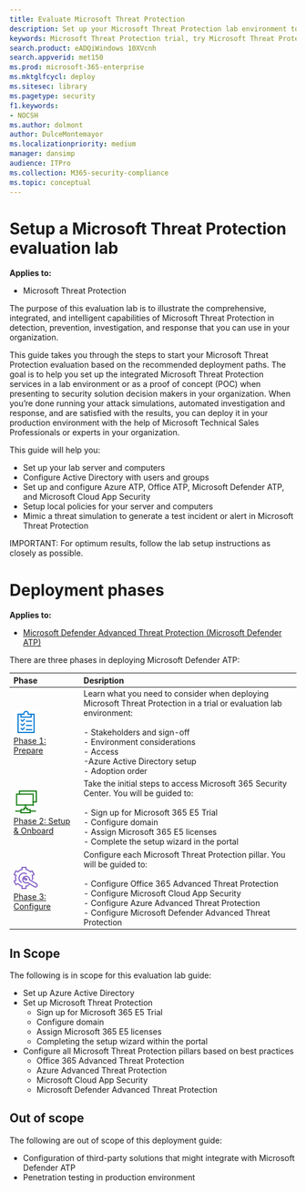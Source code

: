 ```yaml
---
title: Evaluate Microsoft Threat Protection 
description: Set up your Microsoft Threat Protection lab environment to try out how the  coordinated threat protection solution designed to protect devices, identity, data and applications can help your organization
keywords: Microsoft Threat Protection trial, try Microsoft Threat Protection, evaluate Microsoft Threat Protection, Microsoft Threat Protection evaluation lab, cyber security, advanced persistent threat, enterprise security, devices, device, identity, users, data, applications, incidents, automated investigation and remediation, advanced hunting
search.product: eADQiWindows 10XVcnh
search.appverid: met150
ms.prod: microsoft-365-enterprise
ms.mktglfcycl: deploy
ms.sitesec: library
ms.pagetype: security
f1.keywords:
- NOCSH
ms.author: dolmont
author: DulceMontemayor
ms.localizationpriority: medium
manager: dansimp
audience: ITPro
ms.collection: M365-security-compliance 
ms.topic: conceptual
---
```


# Setup a Microsoft Threat Protection evaluation lab 

**Applies to:**
- Microsoft Threat Protection

The purpose of this evaluation lab is to illustrate the comprehensive, integrated, and intelligent capabilities of Microsoft Threat Protection in detection, prevention, investigation, and response that you can use in your organization. 

This guide takes you through the steps to start your Microsoft Threat Protection evaluation based on the recommended deployment paths. The goal is to help you set up the integrated Microsoft Threat Protection services in a lab environment or as a proof of concept (POC) when presenting to security solution decision makers in your organization. When you’re done running your attack simulations, automated investigation and response, and are satisfied with the results, you can deploy it in your production environment with the help of Microsoft Technical Sales Professionals or experts in your organization. 

This guide will help you:
- Set up your lab server and computers
- Configure Active Directory with users and groups
- Set up and configure Azure ATP, Office ATP, Microsoft Defender ATP, and Microsoft Cloud App Security
- Setup local policies for your server and computers
- Mimic a threat simulation to generate a test incident or alert in Microsoft Threat Protection

IMPORTANT: For optimum results, follow the lab setup instructions as closely as possible.


# Deployment phases
**Applies to:**
- [Microsoft Defender Advanced Threat Protection (Microsoft Defender ATP)](https://go.microsoft.com/fwlink/p/?linkid=2069559)


There are three phases in deploying Microsoft Defender ATP:

|Phase | Desription | 
|:-------|:-----|
| ![Phase 1: Prepare](microsoft-365/media/prepare.png)<br>[Phase 1: Prepare](prepare-mtpeval.md)| Learn what you need to consider when deploying Microsoft Threat Protection in a trial or evaluation lab environment: <br><br>- Stakeholders and sign-off <br> - Environment considerations <br>- Access <br>-Azure Active Directory setup <br> - Adoption order
|  ![Phase 2: Setup & Onboard](microsoft-365/media/setup.png) <br>[Phase 2: Setup & Onboard](setup-mtpeval.md)|  Take the initial steps to access Microsoft 365 Security Center. You will be guided to:<br><br>- Sign up for Microsoft 365 E5 Trial <br>  - Configure domain<br>- Assign Microsoft 365 E5 licenses<br>- Complete the setup wizard in the portal|
|  ![Phase 3: Configure](microsoft-365/media/onboard.png) <br>[Phase 3: Configure](config-mpteval.md) | Configure each Microsoft Threat Protection pillar. You will be guided to:<br><br>- Configure Office 365 Advanced Threat Protection<br>- Configure Microsoft Cloud App Security<br>- Configure Azure Advanced Threat Protection<br>- Configure Microsoft Defender Advanced Threat Protection 


## In Scope

The following is in scope for this evaluation lab guide:
-   Set up Azure Active Directory
-   Set up Microsoft Threat Protection
    -   Sign up for Microsoft 365 E5 Trial
    -   Configure domain
    -   Assign Microsoft 365 E5 licenses
    -   Completing the setup wizard within the portal
-   Configure all Microsoft Threat Protection pillars based on best practices
    -   Office 365 Advanced Threat Protection
    -   Azure Advanced Threat Protection
    -   Microsoft Cloud App Security
    -   Microsoft Defender Advanced Threat Protection

## Out of scope

The following are out of scope of this deployment guide:

-   Configuration of third-party solutions that might integrate with Microsoft
    Defender ATP
-   Penetration testing in production environment

